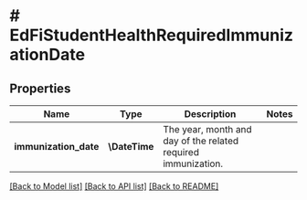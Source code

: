 # # EdFiStudentHealthRequiredImmunizationDate

## Properties

Name | Type | Description | Notes
------------ | ------------- | ------------- | -------------
**immunization_date** | **\DateTime** | The year, month and day of the related required immunization. |

[[Back to Model list]](../../README.md#models) [[Back to API list]](../../README.md#endpoints) [[Back to README]](../../README.md)
